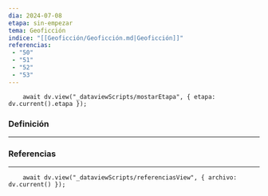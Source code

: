 ```yaml
---
dia: 2024-07-08
etapa: sin-empezar
tema: Geoficción
indice: "[[Geoficción/Geoficción.md|Geoficción]]"
referencias: 
 - "50"
 - "51"
 - "52"
 - "53"
---
```

```dataviewjs
	await dv.view("_dataviewScripts/mostarEtapa", { etapa: dv.current().etapa });
```
### Definición
---




### Referencias
---
```dataviewjs
	await dv.view("_dataviewScripts/referenciasView", { archivo: dv.current() });
```